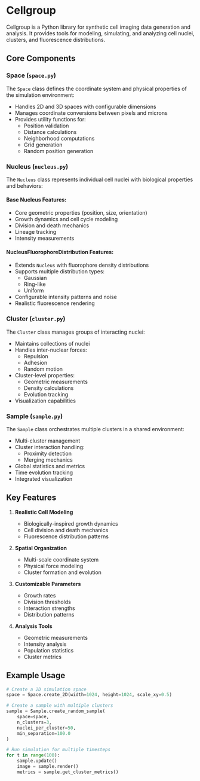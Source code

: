 # Cellgroup

Cellgroup is a Python library for synthetic cell imaging data generation and analysis. It provides tools for modeling, simulating, and analyzing cell nuclei, clusters, and fluorescence distributions.

## Core Components

### Space (`space.py`)

The `Space` class defines the coordinate system and physical properties of the simulation environment:

- Handles 2D and 3D spaces with configurable dimensions
- Manages coordinate conversions between pixels and microns
- Provides utility functions for:
  - Position validation
  - Distance calculations
  - Neighborhood computations
  - Grid generation
  - Random position generation

### Nucleus (`nucleus.py`)

The `Nucleus` class represents individual cell nuclei with biological properties and behaviors:

#### Base Nucleus Features:
- Core geometric properties (position, size, orientation)
- Growth dynamics and cell cycle modeling
- Division and death mechanics
- Lineage tracking
- Intensity measurements

#### NucleusFluorophoreDistribution Features:
- Extends `Nucleus` with fluorophore density distributions
- Supports multiple distribution types:
  - Gaussian
  - Ring-like
  - Uniform
- Configurable intensity patterns and noise
- Realistic fluorescence rendering

### Cluster (`cluster.py`)

The `Cluster` class manages groups of interacting nuclei:

- Maintains collections of nuclei
- Handles inter-nuclear forces:
  - Repulsion
  - Adhesion
  - Random motion
- Cluster-level properties:
  - Geometric measurements
  - Density calculations
  - Evolution tracking
- Visualization capabilities

### Sample (`sample.py`)

The `Sample` class orchestrates multiple clusters in a shared environment:

- Multi-cluster management
- Cluster interaction handling:
  - Proximity detection
  - Merging mechanics
- Global statistics and metrics
- Time evolution tracking
- Integrated visualization

## Key Features

1. **Realistic Cell Modeling**
   - Biologically-inspired growth dynamics
   - Cell division and death mechanics
   - Fluorescence distribution patterns

2. **Spatial Organization**
   - Multi-scale coordinate system
   - Physical force modeling
   - Cluster formation and evolution

3. **Customizable Parameters**
   - Growth rates
   - Division thresholds
   - Interaction strengths
   - Distribution patterns

4. **Analysis Tools**
   - Geometric measurements
   - Intensity analysis
   - Population statistics
   - Cluster metrics

## Example Usage

```python
# Create a 2D simulation space
space = Space.create_2D(width=1024, height=1024, scale_xy=0.5)

# Create a sample with multiple clusters
sample = Sample.create_random_sample(
    space=space,
    n_clusters=3,
    nuclei_per_cluster=50,
    min_separation=100.0
)

# Run simulation for multiple timesteps
for t in range(100):
    sample.update()
    image = sample.render()
    metrics = sample.get_cluster_metrics()